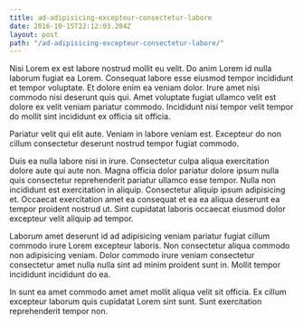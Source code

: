 ```yaml
---
title: ad-adipisicing-excepteur-consectetur-labore
date: 2016-10-15T22:12:03.284Z
layout: post
path: "/ad-adipisicing-excepteur-consectetur-labore/"
---
```


Nisi Lorem ex est labore nostrud mollit eu velit. Do anim Lorem id nulla laborum fugiat ea Lorem. Consequat labore esse eiusmod tempor incididunt et tempor voluptate. Et dolore enim ea veniam dolor. Irure amet nisi commodo nisi deserunt quis qui. Amet voluptate fugiat ullamco velit est dolore ex velit veniam pariatur commodo. Incididunt nisi tempor velit tempor do mollit sint incididunt ex officia sit officia.

Pariatur velit qui elit aute. Veniam in labore veniam est. Excepteur do non cillum consectetur deserunt nostrud tempor fugiat commodo.

Duis ea nulla labore nisi in irure. Consectetur culpa aliqua exercitation dolore aute qui aute non. Magna officia dolor pariatur dolore ipsum nulla quis consectetur reprehenderit pariatur ullamco esse tempor. Nulla non incididunt est exercitation in aliquip. Consectetur aliquip ipsum adipisicing et. Occaecat exercitation amet ea consequat et ea ea aliqua deserunt ea tempor proident nostrud ut. Sint cupidatat laboris occaecat eiusmod dolor excepteur velit aliquip ad tempor.

Laborum amet deserunt id ad adipisicing veniam pariatur fugiat cillum commodo irure Lorem excepteur laboris. Non consectetur aliqua commodo non adipisicing veniam. Dolor commodo irure veniam consectetur consectetur amet nulla nulla sint ad minim proident sunt in. Mollit tempor incididunt incididunt do ea.

In sunt ea amet commodo amet amet mollit aliqua velit sit officia. Ex cillum excepteur laborum quis cupidatat Lorem sint sunt. Sunt exercitation reprehenderit tempor non.